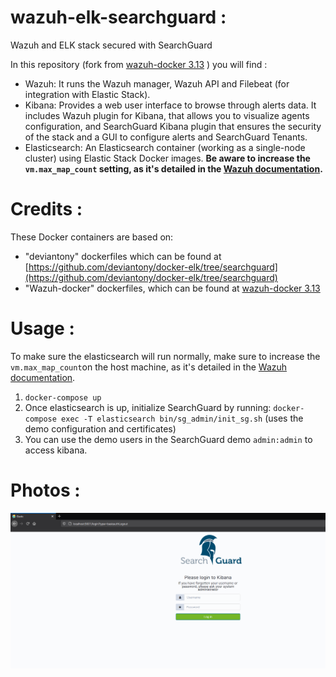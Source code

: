 # wazuh-elk-searchguard : 
Wazuh and ELK stack secured with SearchGuard 

In this repository (fork from [wazuh-docker 3.13](https://github.com/wazuh/wazuh-docker/tree/3.13) ) you will find :

* Wazuh: It runs the Wazuh manager, Wazuh API and Filebeat (for integration with Elastic Stack).
* Kibana: Provides a web user interface to browse through alerts data. It includes Wazuh plugin for Kibana, that allows you to visualize agents configuration, and SearchGuard Kibana plugin that ensures the security of the stack and a GUI to configure alerts and SearchGuard Tenants.
* Elasticsearch: An Elasticsearch container (working as a single-node cluster) using Elastic Stack Docker images. **Be aware to increase the `vm.max_map_count` setting, as it's detailed in the [Wazuh documentation](https://documentation.wazuh.com/current/docker/wazuh-container.html#increase-max-map-count-on-your-host-linux).**


# Credits : 
These Docker containers are based on:

*  "deviantony" dockerfiles which can be found at [https://github.com/deviantony/docker-elk/tree/searchguard](https://github.com/deviantony/docker-elk/tree/searchguard)
*  "Wazuh-docker" dockerfiles, which can be found at [wazuh-docker 3.13](https://github.com/wazuh/wazuh-docker/tree/3.13)

# Usage : 

To make sure the elasticsearch will run normally, make sure to increase the `vm.max_map_count`on the host machine, as it's detailed in the [Wazuh documentation](https://documentation.wazuh.com/current/docker/wazuh-container.html#increase-max-map-count-on-your-host-linux).

1. `docker-compose up`
2. Once elasticsearch is up, initialize SearchGuard by running: `docker-compose exec -T elasticsearch bin/sg_admin/init_sg.sh` (uses the demo configuration and certificates)
3. You can use the demo users in the SearchGuard demo `admin:admin` to access kibana.

# Photos : 

![Alt text](img/kibana_interface.PNG)

